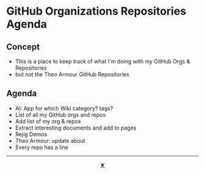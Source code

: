 # GitHub Organizations Repositories Agenda

## Concept

* This is a place to keep track of what I'm doing with my GitHub Orgs & Repositories
* but not the Theo Armour GitHub Repositories

## Agenda

* AI: App for which Wiki category? tags?
* List of all my GitHub orgs and repos
* Add list of my org & repos 
* Extract interesting documents and add to pages
* Rejig Demos
* Theo Armour: update about
* Every repo has a line

***

<center title="Hello! Click me to go up to the top"><a class="aDingbat" href="javascript:window.main.scrollTo(0,0);">❦</a></center>